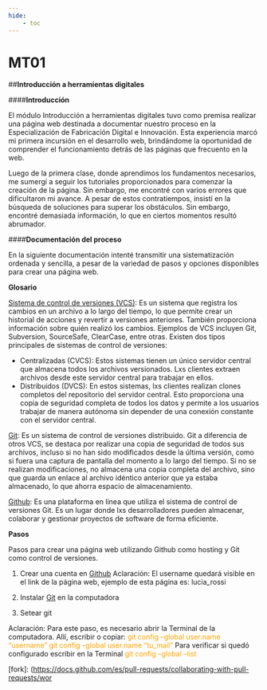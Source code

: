 ```yaml
---
hide:
    - toc
---
```


# MT01

##**Introducción a herramientas digitales**

####**Introducción**

El módulo Introducción a herramientas digitales tuvo como premisa realizar una página web destinada a documentar nuestro proceso en la Especialización de Fabricación Digital e Innovación. Esta experiencia marcó mi primera incursión en el desarrollo web, brindándome la oportunidad de comprender el funcionamiento detrás de las páginas que frecuento en la web. 

Luego de la primera clase, donde aprendimos los fundamentos necesarios, me sumergí a seguir los  tutoriales proporcionados para comenzar la creación de la página. Sin embargo, me encontré con varios errores que dificultaron mi avance. A pesar de estos contratiempos, insistí en la búsqueda de soluciones para superar los obstáculos. Sin embargo, encontré demasiada información, lo que en ciertos momentos resultó abrumador. 

####**Documentación del proceso**

En la siguiente documentación intenté transmitir una sistematización ordenada y sencilla, a pesar de la variedad de pasos y opciones disponibles para crear una página web. 

**Glosario**

[Sistema de control de versiones (VCS)]: Es un sistema que registra los cambios en un archivo a lo largo del tiempo, lo que permite crear un historial de acciones y revertir a versiones anteriores. También proporciona información sobre quién realizó los cambios. Ejemplos de VCS incluyen Git, Subversion, SourceSafe, ClearCase, entre otras. 
Existen dos tipos principales de sistemas de control de versiones: 

- Centralizadas (CVCS): Estos sistemas tienen un único servidor central que almacena todos los archivos versionados. Lxs clientes extraen archivos desde este servidor central para trabajar en ellos. 
- Distribuidos (DVCS): En estos sistemas, lxs clientes realizan clones completos del repositorio del servidor central. Esto proporciona una copia de seguridad completa de todos los datos y permite a los usuarios trabajar de manera autónoma sin depender de una conexión constante con el servidor central. 

[Git]: Es un sistema de control de versiones distribuido. Git a diferencia de otros VCS, se destaca por realizar una copia de seguridad de todos sus archivos, incluso si no han sido modificados desde la última versión, como si fuera una captura de pantalla del momento a lo largo del tiempo. Si no se realizan modificaciones, no almacena una copia completa del archivo, sino que guarda un enlace al archivo idéntico anterior que ya estaba almacenado, lo que ahorra espacio de almacenamiento. 

[Github]: Es una plataforma en línea que utiliza el sistema de control de versiones Git. Es un lugar donde lxs desarrolladores pueden almacenar, colaborar y gestionar proyectos de software de forma eficiente.


**Pasos**

Pasos para crear una página web utilizando Github como hosting y Git como control de versiones.

1. Crear una cuenta en [Github](https://docs.github.com)
Aclaración: El username quedará visible en el link de la página web, ejemplo de esta página es: lucia_rossi 

2. Instalar [Git](https://git-scm.com/) en la computadora

3. Setear git

Aclaración: Para este paso, es necesario abrir la Terminal de la computadora. Allí, escribir o copiar: <font color='orange'>git config –global user.name “username”</font> <font color='orange'>git config –global user.name “tu_mail”</font> 
Para verificar si quedó configurado escribir en la Terminal <font color='orange'>git config –global –list</font>





[Sistema de control de versiones (VCS)]:(https://git-scm.com/book/en/v2/Getting-Started-About-Version-Control)
[Git]:(https://git-scm.com/video/what-is-git)
[Github]:(https://docs.github.com/es/get-started)
[ssh]:(https://docs.github.com/es/authentication/connecting-to-github-with-ssh/adding-a-new-ssh-key-to-your-github-account)
[fork]: (https://docs.github.com/es/pull-requests/collaborating-with-pull-requests/wor